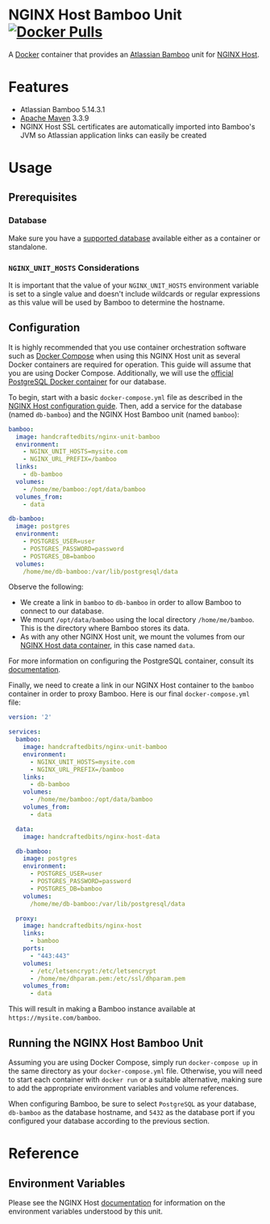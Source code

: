 # NGINX Host Bamboo Unit [![Docker Pulls](https://img.shields.io/docker/pulls/handcraftedbits/nginx-unit-bamboo.svg?maxAge=2592000)](https://hub.docker.com/r/handcraftedbits/nginx-unit-bamboo)

A [Docker](https://www.docker.com) container that provides an
[Atlassian Bamboo](https://www.atlassian.com/software/bamboo) unit for
[NGINX Host](https://github.com/handcraftedbits/docker-nginx-host).

# Features

* Atlassian Bamboo 5.14.3.1
* [Apache Maven](https://maven.apache.org) 3.3.9
* NGINX Host SSL certificates are automatically imported into Bamboo's JVM so Atlassian application links can easily
  be created

# Usage

## Prerequisites

### Database

Make sure you have a
[supported database](https://confluence.atlassian.com/bamboo/connecting-bamboo-to-an-external-database-289276815.html)
available either as a container or standalone.

### `NGINX_UNIT_HOSTS` Considerations

It is important that the value of your `NGINX_UNIT_HOSTS` environment variable is set to a single value and doesn't
include wildcards or regular expressions as this value will be used by Bamboo to determine the hostname.

## Configuration

It is highly recommended that you use container orchestration software such as
[Docker Compose](https://www.docker.com/products/docker-compose) when using this NGINX Host unit as several Docker
containers are required for operation.  This guide will assume that you are using Docker Compose.  Additionally, we
will use the [official PostgreSQL Docker container](https://hub.docker.com/_/postgres/) for our database.

To begin, start with a basic `docker-compose.yml` file as described in the
[NGINX Host configuration guide](https://github.com/handcraftedbits/docker-nginx-host#configuration).  Then, add a
service for the database (named `db-bamboo`) and the NGINX Host Bamboo unit (named `bamboo`):

```yaml
bamboo:
  image: handcraftedbits/nginx-unit-bamboo
  environment:
    - NGINX_UNIT_HOSTS=mysite.com
    - NGINX_URL_PREFIX=/bamboo
  links:
    - db-bamboo
  volumes:
    - /home/me/bamboo:/opt/data/bamboo
  volumes_from:
    - data

db-bamboo:
  image: postgres
  environment:
    - POSTGRES_USER=user
    - POSTGRES_PASSWORD=password
    - POSTGRES_DB=bamboo
  volumes:
    /home/me/db-bamboo:/var/lib/postgresql/data
```

Observe the following:

* We create a link in `bamboo` to `db-bamboo` in order to allow Bamboo to connect to our database.
* We mount `/opt/data/bamboo` using the local directory `/home/me/bamboo`.  This is the directory where Bamboo stores
  its data.
* As with any other NGINX Host unit, we mount the volumes from our
  [NGINX Host data container](https://github.com/handcraftedbits/docker-nginx-host-data), in this case named `data`.

For more information on configuring the PostgreSQL container, consult its
[documentation](https://hub.docker.com/_/postgres/).

Finally, we need to create a link in our NGINX Host container to the `bamboo` container in order to proxy Bamboo.  Here
is our final `docker-compose.yml` file:

```yaml
version: '2'

services:
  bamboo:
    image: handcraftedbits/nginx-unit-bamboo
    environment:
      - NGINX_UNIT_HOSTS=mysite.com
      - NGINX_URL_PREFIX=/bamboo
    links:
      - db-bamboo
    volumes:
      - /home/me/bamboo:/opt/data/bamboo
    volumes_from:
      - data

  data:
    image: handcraftedbits/nginx-host-data

  db-bamboo:
    image: postgres
    environment:
      - POSTGRES_USER=user
      - POSTGRES_PASSWORD=password
      - POSTGRES_DB=bamboo
    volumes:
      /home/me/db-bamboo:/var/lib/postgresql/data

  proxy:
    image: handcraftedbits/nginx-host
    links:
      - bamboo
    ports:
      - "443:443"
    volumes:
      - /etc/letsencrypt:/etc/letsencrypt
      - /home/me/dhparam.pem:/etc/ssl/dhparam.pem
    volumes_from:
      - data
```

This will result in making a Bamboo instance available at `https://mysite.com/bamboo`.

## Running the NGINX Host Bamboo Unit

Assuming you are using Docker Compose, simply run `docker-compose up` in the same directory as your
`docker-compose.yml` file.  Otherwise, you will need to start each container with `docker run` or a suitable
alternative, making sure to add the appropriate environment variables and volume references.

When configuring Bamboo, be sure to select `PostgreSQL` as your database, `db-bamboo` as the database hostname, and
`5432` as the database port if you configured your database according to the previous section.

# Reference

## Environment Variables

Please see the NGINX Host [documentation](https://github.com/handcraftedbits/docker-nginx-host#units) for information
on the environment variables understood by this unit.
